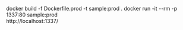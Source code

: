 
docker build -f Dockerfile.prod -t sample:prod .
docker run -it --rm -p 1337:80 sample:prod     
http://localhost:1337/
